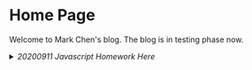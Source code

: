 # Home Page

Welcome to Mark Chen's blog. The blog is in testing phase now.

<details>
    <summary>
    <em>20200911 Javascript Homework Here</em>
    </summary>
    [Homework - THE MOST BORING GAME](https://markchenyutian.github.io/Markchen_Blog/)
</details>